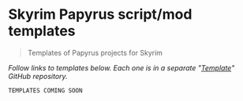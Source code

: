 # Skyrim Papyrus script/mod templates

> Templates of Papyrus projects for Skyrim

_Follow links to templates below. Each one is in a separate "[Template](https://docs.github.com/en/repositories/creating-and-managing-repositories/creating-a-repository-from-a-template)" GitHub repository._

`TEMPLATES COMING SOON`
